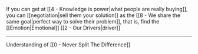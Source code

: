 If you can get at [[4 - Knowledge is power|what people are really buying]], you can [[negotiation|sell them your solution]] as the [[8 - We share the same goal|perfect way to solve their problem]], that is, find the [[Emotion|Emotional]] [[2 - Our Drivers|driver]]

---

Understanding of [[0 - Never Split The Difference]]